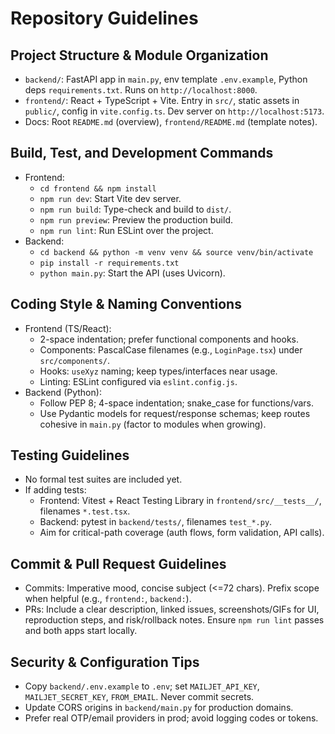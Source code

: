 # Repository Guidelines

## Project Structure & Module Organization
- `backend/`: FastAPI app in `main.py`, env template `.env.example`, Python deps `requirements.txt`. Runs on `http://localhost:8000`.
- `frontend/`: React + TypeScript + Vite. Entry in `src/`, static assets in `public/`, config in `vite.config.ts`. Dev server on `http://localhost:5173`.
- Docs: Root `README.md` (overview), `frontend/README.md` (template notes).

## Build, Test, and Development Commands
- Frontend:
  - `cd frontend && npm install`
  - `npm run dev`: Start Vite dev server.
  - `npm run build`: Type-check and build to `dist/`.
  - `npm run preview`: Preview the production build.
  - `npm run lint`: Run ESLint over the project.
- Backend:
  - `cd backend && python -m venv venv && source venv/bin/activate`
  - `pip install -r requirements.txt`
  - `python main.py`: Start the API (uses Uvicorn).

## Coding Style & Naming Conventions
- Frontend (TS/React):
  - 2-space indentation; prefer functional components and hooks.
  - Components: PascalCase filenames (e.g., `LoginPage.tsx`) under `src/components/`.
  - Hooks: `useXyz` naming; keep types/interfaces near usage.
  - Linting: ESLint configured via `eslint.config.js`.
- Backend (Python):
  - Follow PEP 8; 4-space indentation; snake_case for functions/vars.
  - Use Pydantic models for request/response schemas; keep routes cohesive in `main.py` (factor to modules when growing).

## Testing Guidelines
- No formal test suites are included yet.
- If adding tests:
  - Frontend: Vitest + React Testing Library in `frontend/src/__tests__/`, filenames `*.test.tsx`.
  - Backend: pytest in `backend/tests/`, filenames `test_*.py`.
  - Aim for critical-path coverage (auth flows, form validation, API calls).

## Commit & Pull Request Guidelines
- Commits: Imperative mood, concise subject (<=72 chars). Prefix scope when helpful (e.g., `frontend:`, `backend:`).
- PRs: Include a clear description, linked issues, screenshots/GIFs for UI, reproduction steps, and risk/rollback notes. Ensure `npm run lint` passes and both apps start locally.

## Security & Configuration Tips
- Copy `backend/.env.example` to `.env`; set `MAILJET_API_KEY`, `MAILJET_SECRET_KEY`, `FROM_EMAIL`. Never commit secrets.
- Update CORS origins in `backend/main.py` for production domains.
- Prefer real OTP/email providers in prod; avoid logging codes or tokens.
